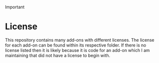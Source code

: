 > [!IMPORTANT]
> # License
> 
> This repository contains many add-ons with different licenses. The license for each add-on can be found within its respective folder. If there is no license listed then it is likely because it is code for an add-on which I am maintaining that did not have a license to begin with.
